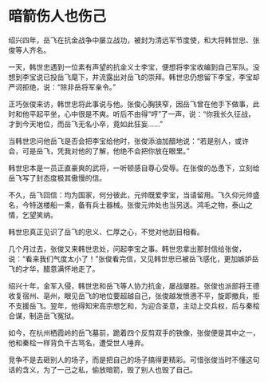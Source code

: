 # 暗箭伤人也伤己

绍兴四年，岳飞在抗金战争中屡立战功，被封为清远军节度使，和大将韩世忠、张俊等人齐名。 

一天，韩世忠遇到一位素有声望的抗金义士李宝，便想将李宝收编到自己军队。没想到李宝说已投岳飞麾下，并流露出对岳飞的崇拜。韩世忠仍想留下李宝，李宝却严词拒绝，说：“除非岳将军亲令。” 

正巧张俊来访，韩世忠将此事说与他。张俊心胸狭窄，因岳飞曾在他手下做事，此时和他平起平坐，心中很是不爽。听后不由得“哼”了一声，说：“你我长久征战，才到今天地位，而岳飞无名小卒，竟如此狂妄……” 

当韩世忠问他岳飞是否会把李宝给他时，张俊添油加醋地说：“若是别人，或许会，可是岳飞，凭我对他的了解，他绝不会把你放在眼里。” 

韩世忠本是一员正直豪爽的武将，一听顿感自尊心受辱。在张俊的怂恿下，立刻给岳飞写了封态度极其傲慢的信。 

不久，岳飞回信：均为国家，何分彼此，元帅既爱李宝，当请留用。飞久仰元帅盛名，今特送楼船一乘，备有兵士器械。张俊元帅处也当另送。鸿毛之物，泰山之情，乞望笑纳。 

韩世忠真正见识了岳飞的忠义、仁厚之心，不觉对他刮目相看。 

几个月过去，张俊又来韩世忠处，问起李宝之事。韩世忠拿出那封信给张俊，说：“看来我们气度太小了！”张俊看完信，又见韩世忠已被岳飞感化，更加嫉妒岳飞的才华，醋意满怀地走了。 

绍兴十年，金军入侵，韩世忠和岳飞等人协力抗金，屡战屡胜。张俊也派部将王德收复宿州、亳州，眼见岳飞的地位要超越自己，张俊越发愤懑不平，旋即撤兵，拒不支援岳飞。翌年，他得知宋高宗想乞和，为迎合圣意，主动上交兵权，后与秦桧合谋，制造岳飞冤狱。 

如今，在杭州栖霞岭的岳飞墓前，跪着四个反剪双手的铁像，张俊便是其中之一，他和秦桧一样背负千古骂名，遭受世人唾弃。 

竞争不是去砸别人的场子，而是把自己的场子搞得更精彩。可惜张俊当时不懂这句话的含义，为了一己之私，偷放暗箭，毁了别人也毁了自己。